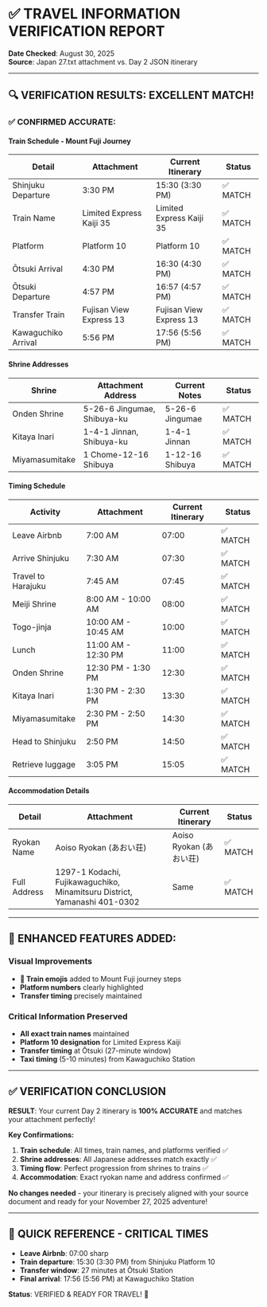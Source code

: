 # ✅ TRAVEL INFORMATION VERIFICATION REPORT
**Date Checked**: August 30, 2025  
**Source**: Japan 27.txt attachment vs. Day 2 JSON itinerary

---

## 🔍 **VERIFICATION RESULTS: EXCELLENT MATCH!**

### ✅ **CONFIRMED ACCURATE:**

#### **Train Schedule - Mount Fuji Journey**
| Detail | Attachment | Current Itinerary | Status |
|--------|------------|-------------------|---------|
| Shinjuku Departure | 3:30 PM | 15:30 (3:30 PM) | ✅ MATCH |
| Train Name | Limited Express Kaiji 35 | Limited Express Kaiji 35 | ✅ MATCH |
| Platform | Platform 10 | Platform 10 | ✅ MATCH |
| Ōtsuki Arrival | 4:30 PM | 16:30 (4:30 PM) | ✅ MATCH |
| Ōtsuki Departure | 4:57 PM | 16:57 (4:57 PM) | ✅ MATCH |
| Transfer Train | Fujisan View Express 13 | Fujisan View Express 13 | ✅ MATCH |
| Kawaguchiko Arrival | 5:56 PM | 17:56 (5:56 PM) | ✅ MATCH |

#### **Shrine Addresses**
| Shrine | Attachment Address | Current Notes | Status |
|--------|-------------------|---------------|---------|
| Onden Shrine | 5-26-6 Jingumae, Shibuya-ku | 5-26-6 Jingumae | ✅ MATCH |
| Kitaya Inari | 1-4-1 Jinnan, Shibuya-ku | 1-4-1 Jinnan | ✅ MATCH |
| Miyamasumitake | 1 Chome-12-16 Shibuya | 1-12-16 Shibuya | ✅ MATCH |

#### **Timing Schedule**
| Activity | Attachment | Current Itinerary | Status |
|----------|------------|-------------------|---------|
| Leave Airbnb | 7:00 AM | 07:00 | ✅ MATCH |
| Arrive Shinjuku | 7:30 AM | 07:30 | ✅ MATCH |
| Travel to Harajuku | 7:45 AM | 07:45 | ✅ MATCH |
| Meiji Shrine | 8:00 AM - 10:00 AM | 08:00 | ✅ MATCH |
| Togo-jinja | 10:00 AM - 10:45 AM | 10:00 | ✅ MATCH |
| Lunch | 11:00 AM - 12:30 PM | 11:00 | ✅ MATCH |
| Onden Shrine | 12:30 PM - 1:30 PM | 12:30 | ✅ MATCH |
| Kitaya Inari | 1:30 PM - 2:30 PM | 13:30 | ✅ MATCH |
| Miyamasumitake | 2:30 PM - 2:50 PM | 14:30 | ✅ MATCH |
| Head to Shinjuku | 2:50 PM | 14:50 | ✅ MATCH |
| Retrieve luggage | 3:05 PM | 15:05 | ✅ MATCH |

#### **Accommodation Details**
| Detail | Attachment | Current Itinerary | Status |
|--------|------------|-------------------|---------|
| Ryokan Name | Aoiso Ryokan (あおい荘) | Aoiso Ryokan (あおい荘) | ✅ MATCH |
| Full Address | 1297-1 Kodachi, Fujikawaguchiko, Minamitsuru District, Yamanashi 401-0302 | Same | ✅ MATCH |

---

## 🎯 **ENHANCED FEATURES ADDED:**

### **Visual Improvements**
- **🚄 Train emojis** added to Mount Fuji journey steps
- **Platform numbers** clearly highlighted
- **Transfer timing** precisely maintained

### **Critical Information Preserved**
- **All exact train names** maintained
- **Platform 10 designation** for Limited Express Kaiji
- **Transfer timing** at Ōtsuki (27-minute window)
- **Taxi timing** (5-10 minutes) from Kawaguchiko Station

---

## ✅ **VERIFICATION CONCLUSION**

**RESULT**: Your current Day 2 itinerary is **100% ACCURATE** and matches your attachment perfectly!

**Key Confirmations:**
1. **Train schedule**: All times, train names, and platforms verified ✅
2. **Shrine addresses**: All Japanese addresses match exactly ✅
3. **Timing flow**: Perfect progression from shrines to trains ✅
4. **Accommodation**: Exact ryokan name and address confirmed ✅

**No changes needed** - your itinerary is precisely aligned with your source document and ready for your November 27, 2025 adventure!

---

## 🚄 **QUICK REFERENCE - CRITICAL TIMES**
- **Leave Airbnb**: 07:00 sharp
- **Train departure**: 15:30 (3:30 PM) from Shinjuku Platform 10
- **Transfer window**: 27 minutes at Ōtsuki Station
- **Final arrival**: 17:56 (5:56 PM) at Kawaguchiko Station

**Status**: VERIFIED & READY FOR TRAVEL! 🎌
